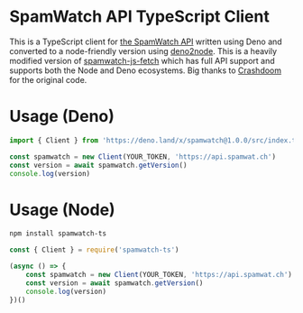 # SpamWatch API TypeScript Client

This is a TypeScript client for [the SpamWatch API](https://docs.spamwat.ch) written using Deno and converted to a node-friendly version using [deno2node](https://github.com/wojpawlik/deno2node). This is a heavily modified version of [spamwatch-js-fetch](https://github.com/Crashdoom/spamwatch-js-fetch) which has full API support and supports both the Node and Deno ecosystems. Big thanks to [Crashdoom](https://github.com/Crashdoom) for the original code.

# Usage (Deno)

```ts
import { Client } from 'https://deno.land/x/spamwatch@1.0.0/src/index.ts'

const spamwatch = new Client(YOUR_TOKEN, 'https://api.spamwat.ch')
const version = await spamwatch.getVersion()
console.log(version)
```

# Usage (Node)

```sh
npm install spamwatch-ts
```

```ts
const { Client } = require('spamwatch-ts')

(async () => {
	const spamwatch = new Client(YOUR_TOKEN, 'https://api.spamwat.ch')
	const version = await spamwatch.getVersion()
	console.log(version)
})()
```

